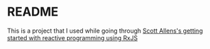 # README

 This is a project that I used while going through [Scott Allens's getting started with reactive programming using RxJS](https://app.pluralsight.com/library/courses/reactive-programming-rxjs-getting-started/table-of-contents)
